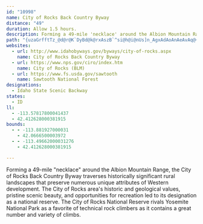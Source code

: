 ```yaml
---
id: "10998"
name: City of Rocks Back Country Byway
distance: "49"
duration: Allow 1.5 hours.
description: Forming a 49-mile 'necklace' around the Albion Mountain Range, the City of Rocks Back Country Byway traverses historically significant rural landscapes that preserve numerous unique attributes of Western development.
path: "{uzaGrfftTz_@d@r@K`DyBd@k@rxAszB`^si@h@i@nUs]n_AgxAdAoAnAeAvAq@~@UrBQp_A{D|TeA|V_AhCm@tAy@|AeC^kArC}Mh@sAhF{JfCeEvEuIl@gCPyBBmHHs@j@kCfAgC~A_Bt^iTdOoJzAsAfAqAnAuB~\\gn@hAeBdAoAfDwClFoDjBo@vC[`VFjDG~Fm@tQwCrA?rOrAzCJhAE`H{@hD?xMf@zEj@~Cf@z\\zH`OjEpBfAbG~DvAn@f@Nbh@FxeAmApJ||@r@lFRr@|TbWlEnF`A~A|A`G|DnRvEhStAdElBzErAxCnBnDfKzPbApAnL|LhJ`JlBdCvCtE~Vrm@jH|OxAlDb@~Ah@rC~BfP^fAhAdBfBrAdVfErCr@pAj@~BzA|A~A`NfPj@`@vwAsArCJhCd@hDrAzHxBrS~@`KLl_@DjRGph@FtAP~@`@|ClCbH`I|A~@bAPfvCRlF|@lHfBrRnFva@lKhOfEhl@x]xB|@`FlA~l@tMp@XrB`B`B~AvAvBrB`ClAjA`Ad@jHfAfIn@vDvAxIrGnH~FpI|IrDjEt@tAn@fBfAbEhAlFni@byBjVdcAxArF^`AbBzBj@b@`Br@jBTxMJlGN`CXnDr@dEz@zCbAvElBf\\pOvDvBfFbDrFbEfKvGbSzK~QYlCSxAm@`^_@x`@GNf^AnNJdn@N`BxDbKXdBr@dc@Rhi@S`NJtL\\zMd@xGTfAx@~BlDzIbBvA~@`@rCj@rB~@|CxBXZt@pEbA~ChBvExAvBhFnGl@j@bAPx@ZfBpAj@r@Td@`Fta@O`P@p@f@`DTjEBvRF`A~HjEhOhK~GdF|@lA^fBZjHLr@jAnDH~@QdA_ArCSfAOlCYdB}@lByAdBiAlBu@^{C^_DdCo@~@mFnFcCjDInABxHYxCAtAS~@q@~AoDrLUtA?vBi@zAi@p@cAd@yAzAsB|Cy@z@eAfBs@^yCl@c@VaAz@gBbAiAlAc@RsBX{@j@q@d@uBlDoC~Ay@?aBq@k@J}@`@cB|AUJcCWcAWk@[m@K_@XsAfE_@p@UTcAb@_APc@Z_AXsALoABiDc@w@v@_AtBKp@?x@^rCpAlFB~BOdBE`BNrBbAfDn@pC~@nCNpAUlFy@|JC~BRvAhDbPErEN~@rCnIpAvCdAtDzAlD^rBLpBItDBr@t@`LNfAh@~ANbAHnBArCGxBQfAwBrIi@zAkKrSoAzDsChMeAvCw@lAkAzC]lASv@WfDy@hE[A_ZBiBQwE?mDV}DQuNJeAr@sAfCgBlEoAlByB|Bs@b@yA\\wJ`AiB\\cCz@}AfAu@v@iB~CeIjOo@p@}@AyDeCmCeAyCe@cBo@cA?u@LsDlA}A`AiClCkNjMmQbOiA^q@EaCe@u@EiAJyCl@eG~B{CRaAX}HdH}@fAiDlLy@nBiApBoAlAaAj@oG~As@`@qDvEa@Z_R`H{FxAsEXgFQ_ANo@X}@r@cAtAqKfQeB`B{KlIo@RyPm@iB?cBP{H`CoAPcStBoQrAmBb@_Bn@iSdOs@x@uPlU{AnAqC~AaK`FoLlG{ClByEzDmE`DcGlFkRfTaDzCeAl@mCx@w[`GqChAyBbBu@z@kIpKi@f@yB|AyDjByAfAwBxBgKbMcC~B}Bv@oStEiBlAaS|WyCzCsA|@quAng@uQ~GkErBy`ChvAoDrC{AdBuAxBsB`Fo@rCiAtGc@zzA?jT"
websites:
  - url: http://www.idahobyways.gov/byways/city-of-rocks.aspx
    name: City of Rocks Back Country Byway
  - url: https://www.nps.gov/ciro/index.htm
    name: City of Rocks (BLM)
  - url: https://www.fs.usda.gov/sawtooth
    name: Sawtooth National Forest
designations:
  - Idaho State Scenic Backway
states:
  - ID
ll:
  - -113.57817800041437
  - 42.412628000381915
bounds:
  - - -113.881927000031
    - 42.0666500003972
  - - -113.49662000031276
    - 42.412628000381915

---
```


Forming a 49-mile "necklace" around the Albion Mountain Range, the City of Rocks Back Country Byway traverses historically significant rural landscapes that preserve numerous unique attributes of Western development.  The City of Rocks area's historic and geological values, pristine scenic beauty, and opportunities for recreation led to its designation as a national reserve.  The City of Rocks National Reserve rivals Yosemite National Park as a favorite of technical rock climbers as it contains a great number and variety of climbs.
